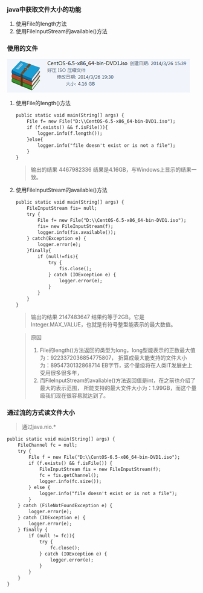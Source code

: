 ### java中获取文件大小的功能
1. 使用File的length方法
2. 使用FileInputStream的available()方法
### 使用的文件
![img](images/java_file_size.png)
1. 使用File的length()方法
    ```
    public static void main(String[] args) {
        File f= new File("D:\\CentOS-6.5-x86_64-bin-DVD1.iso");  
        if (f.exists() && f.isFile()){
            logger.info(f.length());
        }else{
            logger.info("file doesn't exist or is not a file");  
        }
    }
    ```
    > 输出的结果 4467982336 结果是4.16GB，与Windows上显示的结果一致。
2. 使用FileInputStream的available()方法
    ```
    public static void main(String[] args) {
        FileInputStream fis= null;
        try {
            File f= new File("D:\\CentOS-6.5-x86_64-bin-DVD1.iso");  
            fis= new FileInputStream(f);
            logger.info(fis.available());  
        } catch(Exception e) {
            logger.error(e);
        }finally{
            if (null!=fis){  
                try {
                    fis.close();  
                } catch (IOException e) {  
                    logger.error(e);
                }
            }
        }
    }
    ```
    > 输出的结果 2147483647 结果约等于2GB。它是Integer.MAX_VALUE，也就是有符号整型能表示的最大数值。
    
    > 原因
    > 1. File的length()方法返回的类型为long，long型能表示的正数最大值为：9223372036854775807，
    > 折算成最大能支持的文件大小为：8954730132868714 EB字节，这个量级将在人类IT发展史上受用很多很多年，
    > 2. 而FileInputStream的avaliable()方法返回值是int，在之前也介绍了最大的表示范围，
    > 所能支持的最大文件大小为：1.99GB，而这个量级我们现在很容易就达到了。
    
### 通过流的方式读文件大小
> 通过java.nio.* 
```
public static void main(String[] args) {
    FileChannel fc = null;
    try {
        File f = new File("D:\\CentOS-6.5-x86_64-bin-DVD1.iso");
        if (f.exists() && f.isFile()) {
            FileInputStream fis = new FileInputStream(f);
            fc = fis.getChannel();
            logger.info(fc.size());
        } else {
            logger.info("file doesn't exist or is not a file");
        }
    } catch (FileNotFoundException e) {
        logger.error(e);
    } catch (IOException e) {
        logger.error(e);
    } finally {
        if (null != fc)){
            try {
                fc.close();
            } catch (IOException e) {
                logger.error(e);
            }
        }
    }
}
```
    